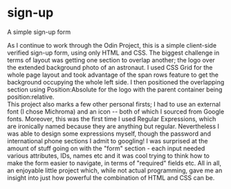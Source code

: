 # sign-up
A simple sign-up form


As I continue to work through the Odin Project, this is a simple client-side verified sign-up form, using only HTML and CSS. 
The biggest challenge in terms of layout was getting one section to overlap another; the logo over the extended background photo of an astronaut. I used CSS Grid for the whole page layout and took advantage of the span rows feature to get the background occupying the whole left side. I then positioned the overlapping section using Position:Absolute for the logo with the parent container being position:relative.
<br />
This project also marks a few other personal firsts; I had to use an external font (I chose Michroma) and an icon -- both of which I sourced from Google fonts. Moreover, this was the first time I used Regular Expressions, which are ironically named because they are anything but regular. 
Nevertheless I was able to design some expressions myself, though the password and international phone sections I admit to googling! 
I was surprised at the amount of stuff going on with the "form" section - each input needed various attributes, IDs, names etc and it was cool trying to think how to make the form easier to navigate, in terms of "required" fields etc. 
All in all, an enjoyable little project which, while not actual programming, gave me an insight into just how powerful the combination of HTML and CSS can be. 

